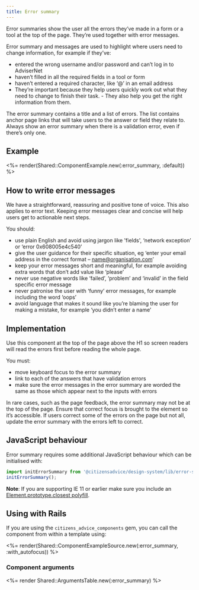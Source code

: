 ```yaml
---
title: Error summary
---
```


Error summaries show the user all the errors they’ve made in a form or a tool at the top of the page. They’re used together with error messages.

Error summary and messages are used to highlight where users need to change information, for example if they’ve:

- entered the wrong username and/or password and can’t log in to AdviserNet
- haven’t filled in all the required fields in a tool or form
- haven’t entered a required character, like ‘@’ in an email address
- They’re important because they help users quickly work out what they need to change to finish their task. - They also help you get the right information from them.

The error summary contains a title and a list of errors. The list contains anchor page links that will take users to the answer or field they relate to. Always show an error summary when there is a validation error, even if there’s only one.

## Example

<%= render(Shared::ComponentExample.new(:error_summary, :default)) %>

## How to write error messages

We have a straightforward, reassuring and positive tone of voice. This also applies to error text. Keeping error messages clear and concise will help users get to actionable next steps.

You should:

- use plain English and avoid using jargon like 'fields', ‘network exception’ or ‘error 0x608005e4c540’
- give the user guidance for their specific situation, eg ‘enter your email address in the correct format – name@organisation.com’
- keep your error messages short and meaningful, for example avoiding extra words that don’t add value like ‘please’
- never use negative words like ‘failed’, ‘problem’ and ‘invalid’ in the field specific error message
- never patronise the user with ‘funny’ error messages, for example including the word ‘oops’
- avoid language that makes it sound like you’re blaming the user for making a mistake, for example ‘you didn’t enter a name’

## Implementation

Use this component at the top of the page above the H1 so screen readers will read the errors first before reading the whole page.

You must:

- move keyboard focus to the error summary
- link to each of the answers that have validation errors
- make sure the error messages in the error summary are worded the same as those which appear next to the inputs with errors

In rare cases, such as the page feedback, the error summary may not be at the top of the page. Ensure that correct focus is brought to the element so it’s accessible.
If users correct some of the errors on the page but not all, update the error summary with the errors left to correct.

## JavaScript behaviour

Error summary requires some additional JavaScript behaviour which can be initialised with:

```js
import initErrorSummary from '@citizensadvice/design-system/lib/error-summary';
initErrorSummary();
```

**Note**: If you are supporting IE 11 or earlier make sure you include an [Element.prototype.closest polyfill](https://www.npmjs.com/package/element-closest).

## Using with Rails

If you are using the `citizens_advice_components` gem, you can call the component from within a template using:

<%= render(Shared::ComponentExampleSource.new(:error_summary, :with_autofocus)) %>

### Component arguments

<%= render Shared::ArgumentsTable.new(:error_summary) %>

